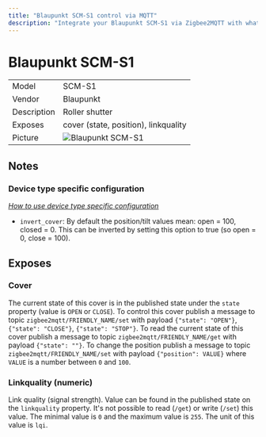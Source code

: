 ```yaml
---
title: "Blaupunkt SCM-S1 control via MQTT"
description: "Integrate your Blaupunkt SCM-S1 via Zigbee2MQTT with whatever smart home infrastructure you are using without the vendors bridge or gateway."
---
```


<!-- !!!! -->
<!-- ATTENTION: This file is auto-generated through docgen! -->
<!-- You can only edit the "## Notes"-Section. -->
<!-- !!!! -->

# Blaupunkt SCM-S1

|     |     |
|-----|-----|
| Model | SCM-S1  |
| Vendor  | Blaupunkt  |
| Description | Roller shutter |
| Exposes | cover (state, position), linkquality |
| Picture | ![Blaupunkt SCM-S1](https://psi-4ward.github.io/zigbee2mqtt.io/images/devices/SCM-S1.jpg) |


## Notes

### Device type specific configuration
*[How to use device type specific configuration](../../guide/configuration/#device-specific-configuration)*

* `invert_cover`: By default the position/tilt values mean: open = 100, closed = 0. This can be inverted by setting this option to true (so open = 0, close = 100).



## Exposes

### Cover 
The current state of this cover is in the published state under the `state` property (value is `OPEN` or `CLOSE`).
To control this cover publish a message to topic `zigbee2mqtt/FRIENDLY_NAME/set` with payload `{"state": "OPEN"}`, `{"state": "CLOSE"}`, `{"state": "STOP"}`.
To read the current state of this cover publish a message to topic `zigbee2mqtt/FRIENDLY_NAME/get` with payload `{"state": ""}`.
To change the position publish a message to topic `zigbee2mqtt/FRIENDLY_NAME/set` with payload `{"position": VALUE}` where `VALUE` is a number between `0` and `100`.

### Linkquality (numeric)
Link quality (signal strength).
Value can be found in the published state on the `linkquality` property.
It's not possible to read (`/get`) or write (`/set`) this value.
The minimal value is `0` and the maximum value is `255`.
The unit of this value is `lqi`.

